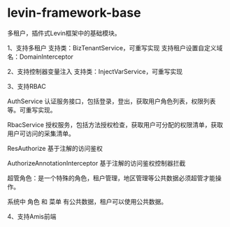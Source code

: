# levin-framework-base

多租户，插件式Levin框架中的基础模块。

1、支持多租户
   支持类：BizTenantService，可重写实现
   支持租户设置自定义域名：DomainInterceptor 
  
2、支持控制器变量注入
   支持类：InjectVarService，可重写实现   
   
3、支持RBAC

   AuthService 认证服务接口，包括登录，登出，获取用户角色列表，权限列表等。可重写实现。   
   
   RbacService 授权服务，包括方法授权检查，获取用户可分配的权限清单，获取用户可访问的采集清单。
   
   ResAuthorize 基于注解的访问鉴权
   
   AuthorizeAnnotationInterceptor 基于注解的访问鉴权控制器拦截
   
   超管角色：是一个特殊的角色，租户管理，地区管理等公共数据必须超管才能操作。
    
   系统中 角色 和 菜单 有公共数据，租户可以使用公共数据。
   
   
4、支持Amis前端
      
      